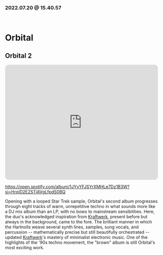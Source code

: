 ### 2022.07.20 @ 15.40.57

<br>

# Orbital
## Orbital 2

<iframe style="border-radius:12px" src="https://open.spotify.com/embed/album/1JYyYFJSYrXMHLe7Dz1B3W?utm_source=generator" width="100%" height="380" frameBorder="0" allowfullscreen="" allow="autoplay; clipboard-write; encrypted-media; fullscreen; picture-in-picture"></iframe>


https://open.spotify.com/album/1JYyYFJSYrXMHLe7Dz1B3W?si=HrplD2E2STiAVgLfpdS0BQ


Opening with a looped Star Trek sample, Orbital's second album progresses through eight tracks of warm, unrepetitive techno in what sounds more like a DJ mix album than an LP, with no bows to mainstream sensibilities. Here, the duo's acknowledged inspiration from [Kraftwerk](https://www.allmusic.com/artist/kraftwerk-mn0000104714), present before but always in the background, came to the fore. The brilliant manner in which the Hartnolls weave several synth lines, samples, sung vocals, and percussion -- mathematically precise but still beautifully orchestrated -- updated [Kraftwerk](https://www.allmusic.com/artist/kraftwerk-mn0000104714)'s mastery of minimalist electronic music. One of the highlights of the '90s techno movement, the "brown" album is still Orbital's most exciting work.